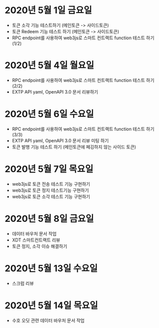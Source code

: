 
# 2020년 5월 1일 금요일

- 토큰 소각 기능 테스트하기 (메인토큰 -> 사이드토큰)
- 토큰 Redeem 기능 테스트 하기 (메인토큰 -> 사이드토큰)
- RPC endpoint를 사용하여 web3js로 스마트 컨트랙트 function 테스트 하기 (1/2)

# 2020년 5월 4일 월요일

- RPC endpoint를 사용하여 web3js로 스마트 컨트랙트 function 테스트 하기 (2/2)
- EXTP API yaml, OpenAPI 3.0 문서 리뷰하기

# 2020년 5월 6일 수요일

- RPC endpoint를 사용하여 web3js로 스마트 컨트랙트 function 테스트 하기 (3/3)
- EXTP API yaml, OpenAPI 3.0 문서 리뷰 미팅 하기
- 토큰 발행 기능 테스트 하기 (메인토큰에 페깅하지 않는 사이드 토큰)

# 2020년 5월 7일 목요일

- web3js로 토큰 전송 테스트 기능 구현하기
- web3js로 토큰 정지 테스트기능 구현하기
- web3js로 토큰 소각 테스트 기능 구현하기

# 2020년 5월 8일 금요일

- 데이터 바우처 문서 작업
- XDT 스마트컨트랙트 리뷰
- 토큰 정지, 소각 이슈 해결하기

# 2020년 5월 13일 수요일

- 스크럼 리뷰

# 2020년 5월 14일 목요일 

- 수호 오딧 관련 데이터 바우처 문서 작업